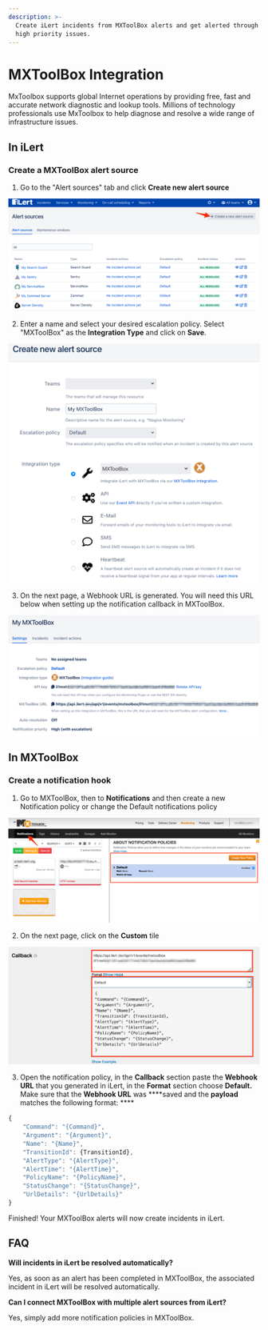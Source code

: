 ```yaml
---
description: >-
  Create iLert incidents from MXToolBox alerts and get alerted through iLert for
  high priority issues.
---
```


# MXToolBox Integration

MxToolbox supports global Internet operations by providing free, fast and accurate network diagnostic and lookup tools. Millions of technology professionals use MxToolbox to help diagnose and resolve a wide range of infrastructure issues.

## In iLert <a id="in-ilert"></a>

### Create a MXToolBox alert source <a id="create-alert-source"></a>

1. Go to the "Alert sources" tab and click **Create new alert source**

![](../.gitbook/assets/screenshot_16_03_21__16_37.png)

2. Enter a name and select your desired escalation policy. Select "MXToolBox" as the **Integration Type** and click on **Save**.

![](../.gitbook/assets/ilert%20%2848%29.png)

3. On the next page, a Webhook URL is generated. You will need this URL below when setting up the notification callback in MXToolBox.

![](../.gitbook/assets/ilert%20%2838%29.png)

## In MXToolBox <a id="in-splunk"></a>

### Create a notification hook <a id="create-action-sequences"></a>

1. Go to MXToolBox, then to **Notifications** and then create a new Notification policy or change the Default notifications policy

![](../.gitbook/assets/mozilla_firefox%20%281%29.png)

2. On the next page,  click on the **Custom** tile

![](../.gitbook/assets/mozilla_firefox.png)

3. Open the notification policy, in the **Callback** section paste the **Webhook URL** that you generated in iLert, in the **Format** section choose **Default.** Make sure that the **Webhook URL** was ****saved and the **payload** matches the following format: ****

```javascript
{
    "Command": "{Command}",
    "Argument": "{Argument}",
    "Name": "{Name}",
    "TransitionId": {TransitionId},
    "AlertType": "{AlertType}",
    "AlertTime": "{AlertTime}",
    "PolicyName": "{PolicyName}",
    "StatusChange": "{StatusChange}",
    "UrlDetails": "{UrlDetails}"
}
```

Finished! Your MXToolBox alerts will now create incidents in iLert.

## FAQ <a id="faq"></a>

**Will incidents in iLert be resolved automatically?**

Yes, as soon as an alert has been completed in MXToolBox, the associated incident in iLert will be resolved automatically.

**Can I connect MXToolBox with multiple alert sources from iLert?**

Yes, simply add more notification policies in MXToolBox.

